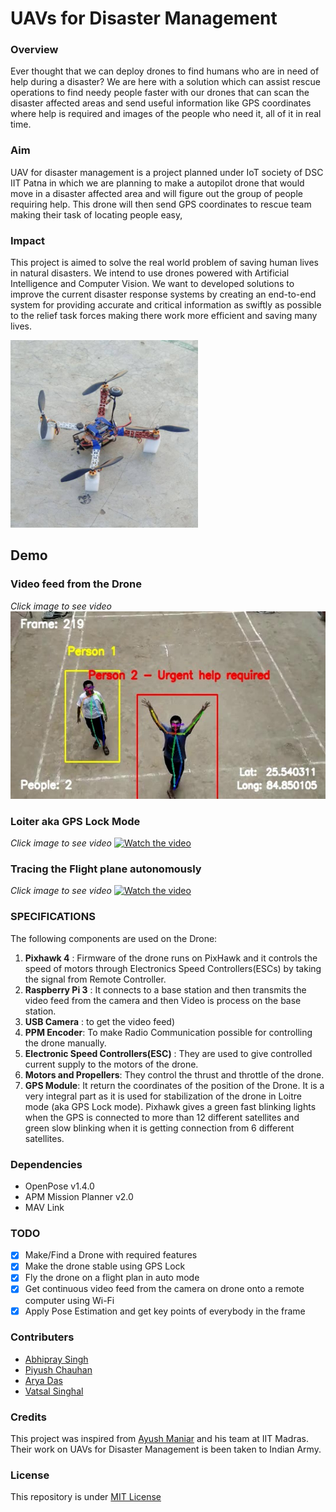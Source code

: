 # UAVs for Disaster Management

### Overview
Ever thought that we can deploy drones to find humans who are in need of help during a disaster? We are here with a solution which can assist rescue operations to find needy people faster with our drones that can scan the disaster affected areas and send useful information like GPS coordinates where help is required and images of the people who need it, all of it in real time.   

### Aim
UAV for disaster management is a project planned under IoT society of DSC IIT Patna in which we are planning to make a autopilot drone that would move in a disaster affected area and will figure out the group of people requiring help. This drone will then send GPS coordinates to rescue team making their task of locating people easy,

### Impact
This project is aimed to solve the real world problem of saving human lives in natural disasters. We intend to use drones powered with Artificial Intelligence and Computer Vision.
We want to developed solutions to improve the current disaster response systems by creating an end-to-end system for providing accurate and critical information as swiftly as possible to the relief task forces making there work more efficient and saving many lives.

<img src="drone.jpg" height="300px"/>

## Demo 

### Video feed from the Drone
*Click image to see video*
<a href="https://youtu.be/8RL791OQS6Y"><img src="droneFeed.jpeg" height="300px"/></a>

### Loiter aka GPS Lock Mode
*Click image to see video*
[![Watch the video](https://img.youtube.com/vi/YufSoh0rm08/maxresdefault.jpg)](https://youtu.be/YufSoh0rm08)

### Tracing the Flight plane autonomously
*Click image to see video*
[![Watch the video](https://img.youtube.com/vi/0DJAcaTvqDM/maxresdefault.jpg)](https://youtu.be/0DJAcaTvqDM)

### SPECIFICATIONS
The following components are used on the Drone:
1. **Pixhawk 4** : Firmware of the drone runs on PixHawk and it controls the speed of motors through Electronics Speed Controllers(ESCs) by taking the signal from Remote Controller.
2. **Raspberry Pi 3** : It connects to a base station and then transmits the video feed from the camera and then Video is process on the base station. 
3. **USB Camera** : to get the video feed)
4. **PPM Encoder**: To make Radio Communication possible for controlling the drone manually.
5. **Electronic Speed Controllers(ESC)** : They are used to give controlled current supply to the motors of the drone.
6. **Motors and Propellers**: They control the thrust and throttle of the drone. 
7. **GPS Module**: It return the coordinates of the position of the Drone. It is a very integral part as it is used for stabilization of the drone in Loitre mode (aka GPS Lock mode). Pixhawk gives a green fast blinking lights when the GPS is connected to more than 12 different satellites and green slow blinking when it is getting connection from 6 different satellites.


### Dependencies
- OpenPose v1.4.0
- APM Mission Planner v2.0
- MAV Link

### TODO
- [x] Make/Find a Drone with required features
- [x] Make the drone stable using GPS Lock
- [x] Fly the drone on a flight plan in auto mode
- [x] Get continuous video feed from the camera on drone onto a remote computer using Wi-Fi
- [x] Apply Pose Estimation and get key points of everybody in the frame

### Contributers
- [Abhipray Singh](https://github.com/AbhiprayIITP)
- [Piyush Chauhan](https://github.com/piyushchauhan)
- [Arya Das](https://github.com/aryadas98)
- [Vatsal Singhal](https://github.com/VatsalSin/)

### Credits
This project was inspired from [Ayush Maniar](https://www.linkedin.com/in/ACoAACX1TfkBDERpyu7ckPGSmQ8KjmQItRGShpA/) and his team at IIT Madras. Their work on UAVs for Disaster Management is been taken to Indian Army.

### License
This repository is under [MIT License](LICENSE)
